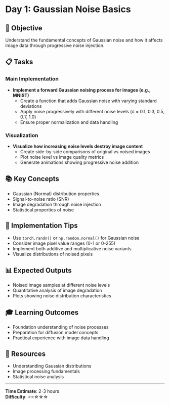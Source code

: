 # Day 1: Gaussian Noise Basics

## 🎯 Objective
Understand the fundamental concepts of Gaussian noise and how it affects image data through progressive noise injection.

## 📋 Tasks

### Main Implementation
- **Implement a forward Gaussian noising process for images (e.g., MNIST)**
  - Create a function that adds Gaussian noise with varying standard deviations
  - Apply noise progressively with different noise levels (σ = 0.1, 0.3, 0.5, 0.7, 1.0)
  - Ensure proper normalization and data handling

### Visualization
- **Visualize how increasing noise levels destroy image content**
  - Create side-by-side comparisons of original vs noised images
  - Plot noise level vs image quality metrics
  - Generate animations showing progressive noise addition

## 📚 Key Concepts
- Gaussian (Normal) distribution properties
- Signal-to-noise ratio (SNR)
- Image degradation through noise injection
- Statistical properties of noise

## 🔧 Implementation Tips
- Use `torch.randn()` or `np.random.normal()` for Gaussian noise
- Consider image pixel value ranges (0-1 or 0-255)
- Implement both additive and multiplicative noise variants
- Visualize distributions of noised pixels

## 📊 Expected Outputs
- Noised image samples at different noise levels
- Quantitative analysis of image degradation
- Plots showing noise distribution characteristics

## 🎓 Learning Outcomes
- Foundation understanding of noise processes
- Preparation for diffusion model concepts
- Practical experience with image data handling

## 📖 Resources
- Understanding Gaussian distributions
- Image processing fundamentals
- Statistical noise analysis

---
**Time Estimate**: 2-3 hours  
**Difficulty**: ⭐⭐☆☆☆
